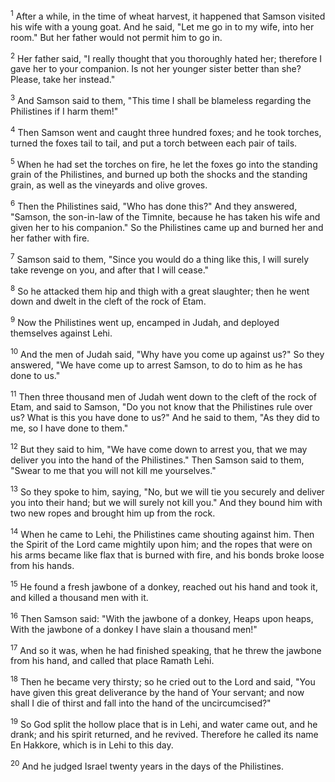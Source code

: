 <sup>1</sup> 
After a while, in the time of wheat harvest, it happened that Samson visited his wife with a young goat. And he said, "Let me go in to my wife, into her room." But her father would not permit him to go in. 

<sup>2</sup> 
Her father said, "I really thought that you thoroughly hated her; therefore I gave her to your companion. Is not her younger sister better than she? Please, take her instead." 

<sup>3</sup> 
And Samson said to them, "This time I shall be blameless regarding the Philistines if I harm them!" 

<sup>4</sup> 
Then Samson went and caught three hundred foxes; and he took torches, turned the foxes tail to tail, and put a torch between each pair of tails. 

<sup>5</sup> 
When he had set the torches on fire, he let the foxes go into the standing grain of the Philistines, and burned up both the shocks and the standing grain, as well as the vineyards and olive groves. 

<sup>6</sup> 
Then the Philistines said, "Who has done this?" And they answered, "Samson, the son-in-law of the Timnite, because he has taken his wife and given her to his companion." So the Philistines came up and burned her and her father with fire. 

<sup>7</sup> 
Samson said to them, "Since you would do a thing like this, I will surely take revenge on you, and after that I will cease." 

<sup>8</sup> 
So he attacked them hip and thigh with a great slaughter; then he went down and dwelt in the cleft of the rock of Etam. 

<sup>9</sup> 
Now the Philistines went up, encamped in Judah, and deployed themselves against Lehi. 

<sup>10</sup> 
And the men of Judah said, "Why have you come up against us?" So they answered, "We have come up to arrest Samson, to do to him as he has done to us." 

<sup>11</sup> 
Then three thousand men of Judah went down to the cleft of the rock of Etam, and said to Samson, "Do you not know that the Philistines rule over us? What is this you have done to us?" And he said to them, "As they did to me, so I have done to them." 

<sup>12</sup> 
But they said to him, "We have come down to arrest you, that we may deliver you into the hand of the Philistines." Then Samson said to them, "Swear to me that you will not kill me yourselves." 

<sup>13</sup> 
So they spoke to him, saying, "No, but we will tie you securely and deliver you into their hand; but we will surely not kill you." And they bound him with two new ropes and brought him up from the rock. 

<sup>14</sup> 
When he came to Lehi, the Philistines came shouting against him. Then the Spirit of the Lord came mightily upon him; and the ropes that were on his arms became like flax that is burned with fire, and his bonds broke loose from his hands. 

<sup>15</sup> 
He found a fresh jawbone of a donkey, reached out his hand and took it, and killed a thousand men with it. 

<sup>16</sup> 
Then Samson said: "With the jawbone of a donkey, Heaps upon heaps, With the jawbone of a donkey I have slain a thousand men!" 

<sup>17</sup> 
And so it was, when he had finished speaking, that he threw the jawbone from his hand, and called that place Ramath Lehi. 

<sup>18</sup> 
Then he became very thirsty; so he cried out to the Lord and said, "You have given this great deliverance by the hand of Your servant; and now shall I die of thirst and fall into the hand of the uncircumcised?" 

<sup>19</sup> 
So God split the hollow place that is in Lehi, and water came out, and he drank; and his spirit returned, and he revived. Therefore he called its name En Hakkore, which is in Lehi to this day. 

<sup>20</sup> 
And he judged Israel twenty years in the days of the Philistines.